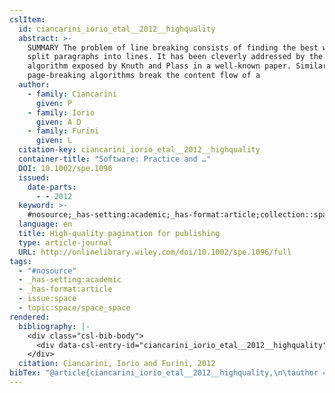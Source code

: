 ```yaml
---
cslItem:
  id: ciancarini_iorio_etal__2012__highquality
  abstract: >-
    SUMMARY The problem of line breaking consists of finding the best way to
    split paragraphs into lines. It has been cleverly addressed by the total-fit
    algorithm exposed by Knuth and Plass in a well-known paper. Similarly,
    page-breaking algorithms break the content flow of a
  author:
    - family: Ciancarini
      given: P
    - family: Iorio
      given: A D
    - family: Furini
      given: L
  citation-key: ciancarini_iorio_etal__2012__highquality
  container-title: "Software: Practice and …"
  DOI: 10.1002/spe.1096
  issued:
    date-parts:
      - - 2012
  keyword: >-
    #nosource;_has-setting:academic;_has-format:article;collection::space::space_space
  language: en
  title: High-quality pagination for publishing
  type: article-journal
  URL: http://onlinelibrary.wiley.com/doi/10.1002/spe.1096/full
tags:
  - "#nosource"
  - _has-setting:academic
  - _has-format:article
  - issue:space
  - topic:space/space_space
rendered:
  bibliography: |-
    <div class="csl-bib-body">
      <div data-csl-entry-id="ciancarini_iorio_etal__2012__highquality" class="csl-entry">Ciancarini, P., Iorio, A.D. and Furini, L. 2012 “High-quality pagination for publishing,” <i>Software: Practice and …</i> [Preprint]. doi:10.1002/spe.1096.</div>
    </div>
  citation: Ciancarini, Iorio and Furini, 2012
bibTex: "@article{ciancarini_iorio_etal__2012__highquality,\n\tauthor = {Ciancarini, P and Iorio, A D and Furini, L},\n\tjournal = {Software: Practice and ...},\n\tyear = {2012},\n\ttitle = {High-quality pagination for publishing},\n\thowpublished = {http://onlinelibrary.wiley.com/doi/10.1002/spe.1096/full},\n}\n\n"
---
```

